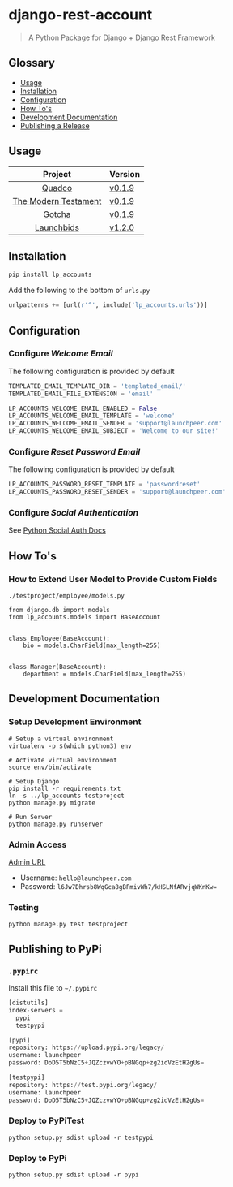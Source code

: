# django-rest-account
> A Python Package for Django + Django Rest Framework

## Glossary  
  - [Usage](#usage)
  - [Installation](#installation)
  - [Configuration](#configuration)
  - [How To's](#how-tos)
  - [Development Documentation](#development-documentation)
  - [Publishing a Release](#publishing-to-pypi)

## Usage
| **Project** | **Version**|
| :--------:  | ---------- |
|[Quadco](https://github.com/Launchpeer/quadco-backend)|[v0.1.9](https://github.com/Launchpeer/django-rest-account/releases/tag/v0.1.9)|
|[The Modern Testament](https://github.com/Launchpeer/the-modern-testament-backend)|[v0.1.9](https://github.com/Launchpeer/django-rest-account/releases/tag/v0.1.9)|
|[Gotcha](https://github.com/Launchpeer/gotcha-backend)|[v0.1.9](https://github.com/Launchpeer/django-rest-account/releases/tag/v0.1.9)|
|[Launchbids](https://github.com/Launchpeer/launchbids-backend)|[v1.2.0](https://github.com/Launchpeer/django-rest-account/releases/tag/v1.2.0)|

## Installation
```bash
pip install lp_accounts
```

Add the following to the bottom of `urls.py`
```python
urlpatterns += [url(r'^', include('lp_accounts.urls'))]
```

## Configuration
### Configure _Welcome Email_
The following configuration is provided by default
```python
TEMPLATED_EMAIL_TEMPLATE_DIR = 'templated_email/'
TEMPLATED_EMAIL_FILE_EXTENSION = 'email'

LP_ACCOUNTS_WELCOME_EMAIL_ENABLED = False
LP_ACCOUNTS_WELCOME_EMAIL_TEMPLATE = 'welcome'
LP_ACCOUNTS_WELCOME_EMAIL_SENDER = 'support@launchpeer.com'
LP_ACCOUNTS_WELCOME_EMAIL_SUBJECT = 'Welcome to our site!'
```
### Configure _Reset Password Email_
The following configuration is provided by default
```python
LP_ACCOUNTS_PASSWORD_RESET_TEMPLATE = 'passwordreset'
LP_ACCOUNTS_PASSWORD_RESET_SENDER = 'support@launchpeer.com'
```

### Configure _Social Authentication_
See [Python Social Auth Docs](http://python-social-auth.readthedocs.io/en/latest/backends/index.html#social-backends)

## How To's
### How to Extend User Model to Provide Custom Fields
`./testproject/employee/models.py`
```
from django.db import models
from lp_accounts.models import BaseAccount


class Employee(BaseAccount):
    bio = models.CharField(max_length=255)


class Manager(BaseAccount):
    department = models.CharField(max_length=255)
```

## Development Documentation
### Setup Development Environment
```
# Setup a virtual environment
virtualenv -p $(which python3) env

# Activate virtual environment
source env/bin/activate

# Setup Django
pip install -r requirements.txt
ln -s ../lp_accounts testproject
python manage.py migrate

# Run Server
python manage.py runserver
```

### Admin Access
[Admin URL](http://127.0.0.1:8000/admin)
  - Username: `hello@launchpeer.com`
  - Password: `l6Jw7Dhrsb8WqGca8gBFmivWh7/kHSLNfARvjqWKnKw=`


### Testing
```
python manage.py test testproject
```

## Publishing to PyPi
### `.pypirc`
Install this file to `~/.pypirc`
```python
[distutils]
index-servers =
  pypi
  testpypi

[pypi]
repository: https://upload.pypi.org/legacy/
username: launchpeer
password: DoD5T5bNzC5+JQZczvwYO+pBNGqp+zg2idVzEtH2gUs=

[testpypi]
repository: https://test.pypi.org/legacy/
username: launchpeer
password: DoD5T5bNzC5+JQZczvwYO+pBNGqp+zg2idVzEtH2gUs=
```

### Deploy to PyPiTest
```
python setup.py sdist upload -r testpypi
```

### Deploy to PyPi
```
python setup.py sdist upload -r pypi
```
